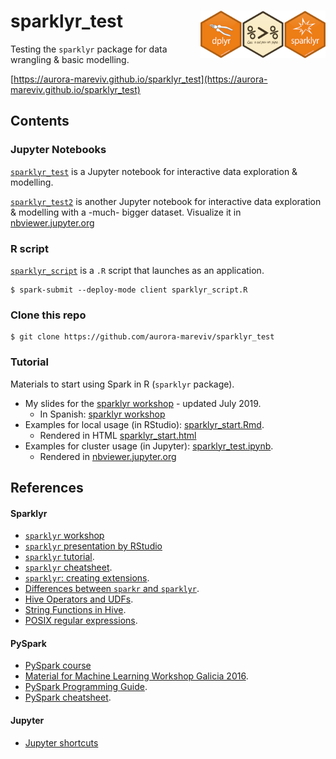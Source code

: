 sparklyr_test <img src="./imaxes/sparklyr_pipeline.png" align="right" width="200px" />
===============================================================================

Testing the `sparklyr` package for data wrangling &amp; basic modelling.

[https://aurora-mareviv.github.io/sparklyr_test](https://aurora-mareviv.github.io/sparklyr_test)

## Contents

### Jupyter Notebooks
[`sparklyr_test`](./sparklyr_test.ipynb) is a Jupyter notebook for interactive data exploration & modelling.

[`sparklyr_test2`](./sparklyr_test2.ipynb) is another Jupyter notebook for interactive data exploration & modelling with a -much- bigger dataset. Visualize it in [nbviewer.jupyter.org](http://nbviewer.jupyter.org/github/aurora-mareviv/sparklyr_test/blob/master/sparklyr_test2.ipynb#Returning-to-sparklyr)


### R script
[`sparklyr_script`](./sparklyr_script.R) is a `.R` script that launches as an application.

    $ spark-submit --deploy-mode client sparklyr_script.R


### Clone this repo

    $ git clone https://github.com/aurora-mareviv/sparklyr_test
   
    
### Tutorial

Materials to start using Spark in R (`sparklyr` package). 

- My slides for the [sparklyr workshop](https://aurora-mareviv.github.io/sparklyr_test) - updated July 2019.
    + In Spanish: [sparklyr workshop](https://aurora-mareviv.github.io/sparklyr_test/index_es)
- Examples for local usage (in RStudio):  [sparklyr_start.Rmd](https://github.com/aurora-mareviv/sparklyr_start/blob/master/sparklyr_start.Rmd).
    + Rendered in HTML [sparklyr_start.html](https://aurora-mareviv.github.io/sparklyr_start/sparklyr_start.html)
- Examples for cluster usage (in Jupyter): [sparklyr_test.ipynb](https://github.com/aurora-mareviv/sparklyr_start/blob/master/sparklyr_test.ipynb).
    + Rendered in [nbviewer.jupyter.org](http://nbviewer.jupyter.org/github/aurora-mareviv/sparklyr_start/blob/master/sparklyr_test.ipynb)
    
    
## References 

#### Sparklyr

- [`sparklyr` workshop](https://github.com/aurora-mareviv/sparklyr_start)
- [`sparklyr` presentation by RStudio](https://cdn.oreillystatic.com/en/assets/1/event/193/Sparklyr_%20An%20R%20interface%20for%20Apache%20Spark%20Presentation.pdf)
- [`sparklyr` tutorial](http://spark.rstudio.com/).
- [`sparklyr` cheatsheet](https://www.rstudio.com/resources/cheatsheets/#sparklyr).
- [`sparklyr`: creating extensions](http://spark.rstudio.com/extensions.html).
- [Differences between `sparkr` and `sparklyr`](https://stackoverflow.com/questions/39494484/sparkr-vs-sparklyr).
- [Hive Operators and UDFs](https://cwiki.apache.org/confluence/display/Hive/LanguageManual+UDF).
- [String Functions in Hive](http://www.folkstalk.com/2011/11/string-functions-in-hive.html).
- [POSIX regular expressions](https://www.postgresql.org/docs/9.4/static/functions-matching.html#FUNCTIONS-POSIX-REGEXP).

#### PySpark

- [PySpark course](https://github.com/javicacheiro/pyspark_course)
- [Material for Machine Learning Workshop Galicia 2016](http://nbviewer.jupyter.org/github/javicacheiro/machine_learning_galicia_2016/blob/master/notebooks/sentiment_analysis-amazon_books.ipynb).
- [PySpark Programming Guide](https://spark.apache.org/docs/0.9.0/python-programming-guide.html).
- [PySpark cheatsheet](https://s3.amazonaws.com/assets.datacamp.com/blog_assets/PySpark_SQL_Cheat_Sheet_Python.pdf).

#### Jupyter
- [Jupyter shortcuts](https://www.dataquest.io/blog/jupyter-notebook-tips-tricks-shortcuts/)
